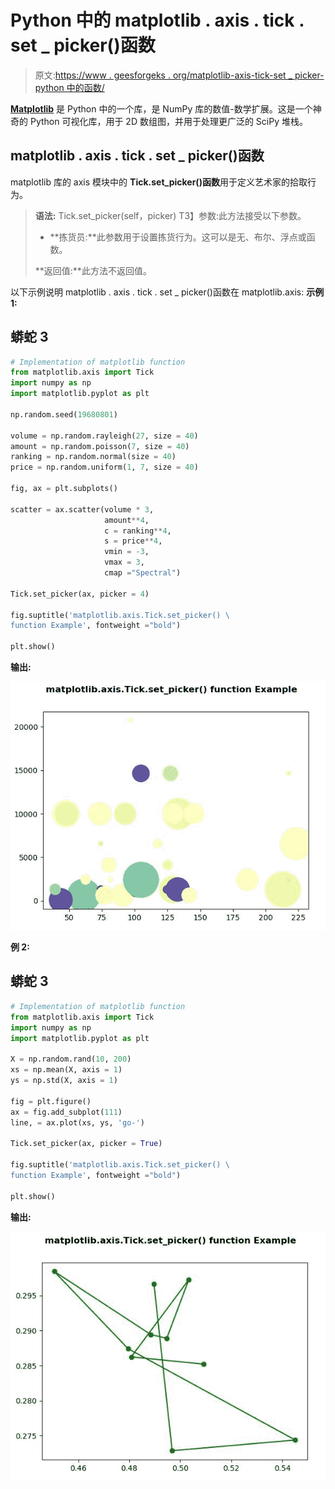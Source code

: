 # Python 中的 matplotlib . axis . tick . set _ picker()函数

> 原文:[https://www . geesforgeks . org/matplotlib-axis-tick-set _ picker-python 中的函数/](https://www.geeksforgeeks.org/matplotlib-axis-tick-set_picker-function-in-python/)

[**Matplotlib**](https://www.geeksforgeeks.org/python-introduction-matplotlib/) 是 Python 中的一个库，是 NumPy 库的数值-数学扩展。这是一个神奇的 Python 可视化库，用于 2D 数组图，并用于处理更广泛的 SciPy 堆栈。

## matplotlib . axis . tick . set _ picker()函数

matplotlib 库的 axis 模块中的 **Tick.set_picker()函数**用于定义艺术家的拾取行为。

> **语法:** Tick.set_picker(self，picker)
> T3】参数:此方法接受以下参数。
> 
> *   **拣货员:**此参数用于设置拣货行为。这可以是无、布尔、浮点或函数。
> 
> **返回值:**此方法不返回值。

以下示例说明 matplotlib . axis . tick . set _ picker()函数在 matplotlib.axis:
**示例 1:**

## 蟒蛇 3

```py
# Implementation of matplotlib function
from matplotlib.axis import Tick
import numpy as np  
import matplotlib.pyplot as plt  

np.random.seed(19680801)  

volume = np.random.rayleigh(27, size = 40)  
amount = np.random.poisson(7, size = 40)  
ranking = np.random.normal(size = 40)  
price = np.random.uniform(1, 7, size = 40)  

fig, ax = plt.subplots()  

scatter = ax.scatter(volume * 3,   
                     amount**4,  
                     c = ranking**4,  
                     s = price**4,  
                     vmin = -3,  
                     vmax = 3,  
                     cmap ="Spectral")  

Tick.set_picker(ax, picker = 4) 

fig.suptitle('matplotlib.axis.Tick.set_picker() \
function Example', fontweight ="bold")  

plt.show() 
```

**输出:**

![](img/cccc0b635acaf29a73a4fb14fe11a18d.png)

**例 2:**

## 蟒蛇 3

```py
# Implementation of matplotlib function
from matplotlib.axis import Tick
import numpy as np  
import matplotlib.pyplot as plt  

X = np.random.rand(10, 200)  
xs = np.mean(X, axis = 1)  
ys = np.std(X, axis = 1)  

fig = plt.figure()  
ax = fig.add_subplot(111)  
line, = ax.plot(xs, ys, 'go-')   

Tick.set_picker(ax, picker = True) 

fig.suptitle('matplotlib.axis.Tick.set_picker() \
function Example', fontweight ="bold")  

plt.show() 
```

**输出:**

![](img/745a65ca95b43c2087e7a3f5c47ba451.png)